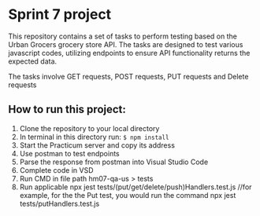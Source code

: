 # Sprint 7 project
This repository contains a set of tasks to perform testing based on the Urban Grocers grocery store API. The tasks are designed to test various javascript codes, utilizing endpoints to ensure API functionality returns the expected data.

The tasks involve GET requests, POST requests, PUT requests and Delete requests

## How to run this project:
1. Clone the repository to your local directory
2. In terminal in this directory run: `$ npm install`
3. Start the Practicum server and copy its address
4. Use postman to test endpoints
5. Parse the response from postman into Visual Studio Code
6. Complete code in VSD
7. Run CMD in file path hm07-qa-us > tests
8. Run applicable npx jest tests/(put/get/delete/push)Handlers.test.js
//for example, for the the Put test, you would run the command npx jest tests/putHandlers.test.js
